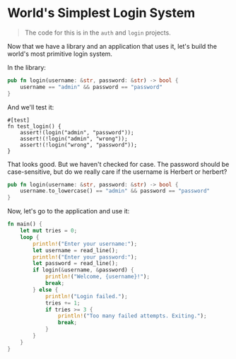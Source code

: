 # World's Simplest Login System

> The code for this is in the `auth` and `login` projects.

Now that we have a library and an application that uses it, let's build the world's most primitive login system.

In the library:

```rust
pub fn login(username: &str, password: &str) -> bool {
    username == "admin" && password == "password"
}
```

And we'll test it:
```
#[test]
fn test_login() {
    assert!(login("admin", "password"));
    assert!(!login("admin", "wrong"));
    assert!(!login("wrong", "password"));
}
```

That looks good. But we haven't checked for case. The password should be case-sensitive, but do we really care if the username is Herbert or herbert?

```rust
pub fn login(username: &str, password: &str) -> bool {
    username.to_lowercase() == "admin" && password == "password"
}
```

Now, let's go to the application and use it:

```rust
fn main() {
    let mut tries = 0;
    loop {
        println!("Enter your username:");
        let username = read_line();
        println!("Enter your password:");
        let password = read_line();
        if login(&username, &password) {
            println!("Welcome, {username}!");
            break;
        } else {
            println!("Login failed.");
            tries += 1;
            if tries >= 3 {
                println!("Too many failed attempts. Exiting.");
                break;
            }
        }
    }
}
```